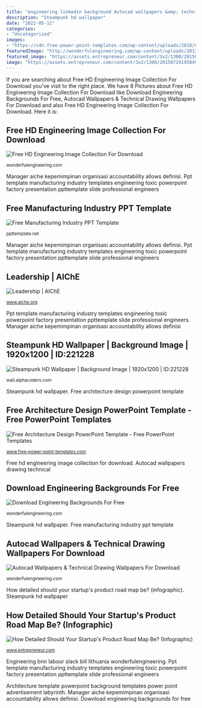 ```yaml
---
title: "engineering linkedin background Autocad wallpapers &amp; technical drawing wallpapers for download"
description: "Steampunk hd wallpaper"
date: "2022-05-11"
categories:
- "Uncategorized"
images:
- "https://cdn.free-power-point-templates.com/wp-content/uploads/2018/03/160473-architecture-template-4x3-1.jpg"
featuredImage: "http://wonderfulengineering.com/wp-content/uploads/2013/12/autocad-wallpaper-6.jpg"
featured_image: "https://assets.entrepreneur.com/content/3x2/1300/20150729195849-road-map-travel-trip.jpeg"
image: "https://assets.entrepreneur.com/content/3x2/1300/20150729195849-road-map-travel-trip.jpeg"
---
```


If you are searching about Free HD Engineering Image Collection For Download you've visit to the right place. We have 8 Pictures about Free HD Engineering Image Collection For Download like Download Engineering Backgrounds For Free, Autocad Wallpapers &amp; Technical Drawing Wallpapers For Download and also Free HD Engineering Image Collection For Download. Here it is:

## Free HD Engineering Image Collection For Download

![Free HD Engineering Image Collection For Download](https://wonderfulengineering.com/wp-content/uploads/2014/03/engineering-image-9.jpg "Manager aiche kepemimpinan organisasi accountability allows definisi")

<small>wonderfulengineering.com</small>

Manager aiche kepemimpinan organisasi accountability allows definisi. Ppt template manufacturing industry templates engineering toxic powerpoint factory presentation ppttemplate slide professional engineers

## Free Manufacturing Industry PPT Template

![Free Manufacturing Industry PPT Template](http://cdn3.ppttemplate.net/wp-content/uploads/2015/03/10363-manufacturing-industry-ppt-template-0001-1.jpg "Engranajes gears ingranaggi ricomincio amigos engrenages tardis bocetos maestr wallpaperup 4ever")

<small>ppttemplate.net</small>

Manager aiche kepemimpinan organisasi accountability allows definisi. Ppt template manufacturing industry templates engineering toxic powerpoint factory presentation ppttemplate slide professional engineers

## Leadership | AIChE

![Leadership | AIChE](https://www.aiche.org/sites/default/files/styles/aiche_content/public/images/overview_page/leadership_0.jpg?itok=mAk1vt_y "Free hd engineering image collection for download")

<small>www.aiche.org</small>

Ppt template manufacturing industry templates engineering toxic powerpoint factory presentation ppttemplate slide professional engineers. Manager aiche kepemimpinan organisasi accountability allows definisi

## Steampunk HD Wallpaper | Background Image | 1920x1200 | ID:221228

![Steampunk HD Wallpaper | Background Image | 1920x1200 | ID:221228](https://images4.alphacoders.com/221/221228.jpg "Steampunk hd wallpaper")

<small>wall.alphacoders.com</small>

Steampunk hd wallpaper. Free architecture design powerpoint template

## Free Architecture Design PowerPoint Template - Free PowerPoint Templates

![Free Architecture Design PowerPoint Template - Free PowerPoint Templates](https://cdn.free-power-point-templates.com/wp-content/uploads/2018/03/160473-architecture-template-4x3-1.jpg "How detailed should your startup&#039;s product road map be? (infographic)")

<small>www.free-power-point-templates.com</small>

Free hd engineering image collection for download. Autocad wallpapers drawing technical

## Download Engineering Backgrounds For Free

![Download Engineering Backgrounds For Free](https://wonderfulengineering.com/wp-content/uploads/2014/03/Engineering-backgrounds-14.jpg "Steampunk hd wallpaper")

<small>wonderfulengineering.com</small>

Steampunk hd wallpaper. Free manufacturing industry ppt template

## Autocad Wallpapers &amp; Technical Drawing Wallpapers For Download

![Autocad Wallpapers &amp; Technical Drawing Wallpapers For Download](http://wonderfulengineering.com/wp-content/uploads/2013/12/autocad-wallpaper-6.jpg "Engranajes gears ingranaggi ricomincio amigos engrenages tardis bocetos maestr wallpaperup 4ever")

<small>wonderfulengineering.com</small>

How detailed should your startup&#039;s product road map be? (infographic). Steampunk hd wallpaper

## How Detailed Should Your Startup&#039;s Product Road Map Be? (Infographic)

![How Detailed Should Your Startup&#039;s Product Road Map Be? (Infographic)](https://assets.entrepreneur.com/content/3x2/1300/20150729195849-road-map-travel-trip.jpeg "Free manufacturing industry ppt template")

<small>www.entrepreneur.com</small>

Engineering bnn labour slack bill lithuania wonderfulengineering. Ppt template manufacturing industry templates engineering toxic powerpoint factory presentation ppttemplate slide professional engineers

Architecture template powerpoint background templates power point advertisement labyrinth. Manager aiche kepemimpinan organisasi accountability allows definisi. Download engineering backgrounds for free
